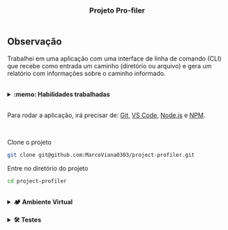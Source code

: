 <h3 align="center">
  Projeto Pro-filer
  <br /><br />
</h3>

## Observação

Trabalhei em uma aplicação com uma interface de linha de comando (CLI) que recebe como entrada um caminho (diretório ou arquivo) e gera um relatório com informações sobre o caminho informado.

<br />
<details>
  <summary><strong>:memo: Habilidades trabalhadas </strong></summary>

- Encontrei bugs no código de uma aplicação escrita em Python;
- Corrigi bugs no código de uma aplicação escrita em Python;
- Criei testes para uma aplicação escrita em Python;
- Utilizei o `pytest` para criar testes automatizados em uma aplicação escrita em Python.

</details>

<br />

  Para rodar a aplicação, irá precisar de: [Git](https://git-scm.com), [VS Code](https://code.visualstudio.com/), [Node.js](https://nodejs.org/) e [NPM](https://www.npmjs.com/).

<br />

Clone o projeto

```bash
git clone git@github.com:MarcoViana0303/project-profiler.git
```

Entre no diretório do projeto

```bash
cd project-profiler
```

<br /> 

<details>
  <summary><strong>🏕️ Ambiente Virtual</strong></summary>
  <br />
  O Python oferece um recurso chamado de ambiente virtual, onde permite sua máquina rodar sem conflitos, diferentes tipos de projetos com diferentes versões de bibliotecas.
  
  1. **criar o ambiente virtual**
  ```bash
  python3 -m venv .venv
  ```

  2. **ativar o ambiente virtual**
  ```bash
  source .venv/bin/activate
  ```

  3. **atualize o pip**

  ```bash
  python3 -m pip install --upgrade pip
  ```

  4. **instalar as dependências no ambiente virtual**

  ```bash
  python3 -m pip install -r dev-requirements.txt
  ```
  Com o seu ambiente virtual ativo, as dependências serão instaladas neste ambiente.
  Quando precisar desativar o ambiente virtual, execute o comando `deactivate`. Lembre-se de ativar novamente quando voltar a trabalhar no projeto.
  O arquivo `dev-requirements.txt` instalará todas as dependências que serão utilizadas no projeto, ele está agindo como se fosse um `package.json` de um projeto `Node.js`. Se você desejar instalar uma nova dependência, basta adicioná-la no arquivo `dev-requirements.txt` e executar o comando `python3 -m pip install -r dev-requirements.txt` novamente.
  Se o VS Code não reconhecer as dependências instaladas no ambiente virtual criado, será necessário informar o caminho do interpretador Python. Para isso, abra o VS Code e pressione `Ctrl + Shift + P` (no Mac, `Cmd + Shift + P`) e digite `Python: Select Interpreter`. Selecione o interpretador que possui o caminho `./.venv/bin/python` no nome.
</details>

<br />

<details>
  <summary><strong>🛠 Testes</strong></summary>
  Para executar os testes certifique-se de que você está com o ambiente virtual ativado.
  <strong>Executar os testes</strong>
  
  ```bash
  python3 -m pytest
  ```

  O arquivo `pyproject.toml` já configura corretamente o `pytest`. Entretanto, caso você tenha problemas com isso e queira explicitamente uma saída completa, o comando é:
  ```bash
  python3 -m pytest -s -vv --continue-on-collection-errors
  ```

  O `pytest` possui diversos parâmetros que podem ser utilizados para executar os testes de diferentes formas. Alguns exemplos são:
  ```bash
  python3 -m pytest tests/test_nome_do_arquivo.py  # Executa todos os testes do arquivo de testes especificado
  python3 -m pytest tests/test_nome_do_arquivo.py::test_nome_do_teste  # Executa apenas o teste especificado
  python3 -m pytest -k expressao  # Executa apenas os testes que contém a expressão informada como substring
  python3 -m pytest -x  # Executa os testes até encontrar o primeiro erro
  ```

</details>
